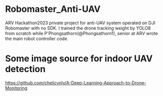# Robomaster_Anti-UAV
ARV Hackathon2023 private project for anti-UAV system operated on DJI Robomaster with no SDK. I trained the drone tracking weight by YOLO8 from scratch while P'Phongsathorn(@Phongsathorn1), senior at ARV wrote the main robot controller code.
# Some image source for indoor UAV detection
https://github.com/chelicynly/A-Deep-Learning-Approach-to-Drone-Monitoring

